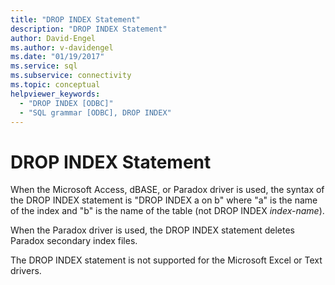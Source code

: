 ```yaml
---
title: "DROP INDEX Statement"
description: "DROP INDEX Statement"
author: David-Engel
ms.author: v-davidengel
ms.date: "01/19/2017"
ms.service: sql
ms.subservice: connectivity
ms.topic: conceptual
helpviewer_keywords:
  - "DROP INDEX [ODBC]"
  - "SQL grammar [ODBC], DROP INDEX"
---
```

# DROP INDEX Statement
When the Microsoft Access, dBASE, or Paradox driver is used, the syntax of the DROP INDEX statement is "DROP INDEX a on b" where "a" is the name of the index and "b" is the name of the table (not DROP INDEX *index-name*).  
  
 When the Paradox driver is used, the DROP INDEX statement deletes Paradox secondary index files.  
  
 The DROP INDEX statement is not supported for the Microsoft Excel or Text drivers.
